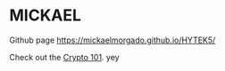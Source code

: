 # MICKAEL
Github page
https://mickaelmorgado.github.io/HYTEK5/

Check out the [Crypto 101](https://markdown-preview.github.io/?url=https://mickaelmorgado.github.io/HYTEK5/crypto101).
yey
